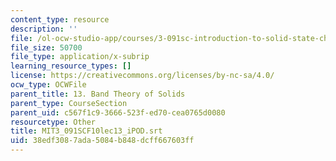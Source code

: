 ```yaml
---
content_type: resource
description: ''
file: /ol-ocw-studio-app/courses/3-091sc-introduction-to-solid-state-chemistry-fall-2010/38edf3087ada5084b848dcff667603ff_MIT3_091SCF10lec13_iPOD.vtt
file_size: 50700
file_type: application/x-subrip
learning_resource_types: []
license: https://creativecommons.org/licenses/by-nc-sa/4.0/
ocw_type: OCWFile
parent_title: 13. Band Theory of Solids
parent_type: CourseSection
parent_uid: c567f1c9-3666-523f-ed70-cea0765d0080
resourcetype: Other
title: MIT3_091SCF10lec13_iPOD.srt
uid: 38edf308-7ada-5084-b848-dcff667603ff
---
```

